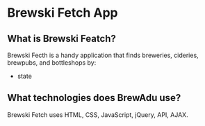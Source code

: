 # Brewski Fetch App

## What is Brewski Featch?

Brewski Fecth is a handy application that finds breweries, cideries, brewpubs, and bottleshops by: 
* state

## What technologies does BrewAdu use?

Brewski Fetch uses HTML, CSS, JavaScript, jQuery, API, AJAX.
